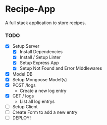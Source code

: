 # Recipe-App

A full stack application to store recipes.

### TODO

* [x] Setup Server
  * [x] Install Dependencies
  * [x] Install / Setup Linter
  * [x] Setup Express App
  * [x] Setup Not Found and Error Middlewares
* [x] Model DB
* [x] Setup Mongoose Model(s)
* [x] POST /logs
  * Create a new log entry
* [x] GET / logs
  * List all log entrys
* [ ] Setup Client
* [ ] Create Form to add a new entry
* [ ] DEPLOY!
